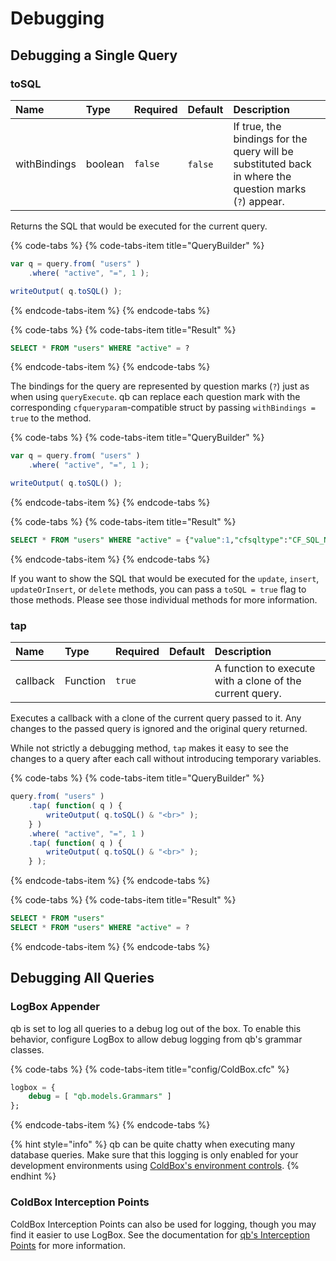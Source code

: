 # Debugging

## Debugging a Single Query

### toSQL

| Name | Type | Required | Default | Description |
| :--- | :--- | :--- | :--- | :--- |
| withBindings | boolean | `false` | ​`false` | If true, the bindings for the query will be substituted back in where the question marks \(`?`\) appear. |

Returns the SQL that would be executed for the current query.

{% code-tabs %}
{% code-tabs-item title="QueryBuilder" %}
```javascript
var q = query.from( "users" )
    .where( "active", "=", 1 );

writeOutput( q.toSQL() );
```
{% endcode-tabs-item %}
{% endcode-tabs %}

{% code-tabs %}
{% code-tabs-item title="Result" %}
```sql
SELECT * FROM "users" WHERE "active" = ?
```
{% endcode-tabs-item %}
{% endcode-tabs %}

The bindings for the query are represented by question marks \(`?`\) just as when using `queryExecute`.  qb can replace each question mark with the corresponding `cfqueryparam`-compatible struct by passing `withBindings = true` to the method.

{% code-tabs %}
{% code-tabs-item title="QueryBuilder" %}
```javascript
var q = query.from( "users" )
    .where( "active", "=", 1 );

writeOutput( q.toSQL() );
```
{% endcode-tabs-item %}
{% endcode-tabs %}

{% code-tabs %}
{% code-tabs-item title="Result" %}
```sql
SELECT * FROM "users" WHERE "active" = {"value":1,"cfsqltype":"CF_SQL_NUMERIC","null":false}
```
{% endcode-tabs-item %}
{% endcode-tabs %}

If you want to show the SQL that would be executed for the `update`, `insert`, `updateOrInsert`, or `delete` methods, you can pass a `toSQL = true` flag to those methods.  Please see those individual methods for more information.

### tap

| Name | Type | Required | Default | Description |
| :--- | :--- | :--- | :--- | :--- |
| callback | Function | `true` | ​ | A function to execute with a clone of the current query. |

Executes a callback with a clone of the current query passed to it.  Any changes to the passed query is ignored and the original query returned.

While not strictly a debugging method, `tap` makes it easy to see the changes to a query after each call without introducing temporary variables.

{% code-tabs %}
{% code-tabs-item title="QueryBuilder" %}
```javascript
query.from( "users" )
    .tap( function( q ) {
        writeOutput( q.toSQL() & "<br>" );
    } )
    .where( "active", "=", 1 )
    .tap( function( q ) {
        writeOutput( q.toSQL() & "<br>" );
    } );
```
{% endcode-tabs-item %}
{% endcode-tabs %}

{% code-tabs %}
{% code-tabs-item title="Result" %}
```sql
SELECT * FROM "users"
SELECT * FROM "users" WHERE "active" = ?
```
{% endcode-tabs-item %}
{% endcode-tabs %}

## Debugging All Queries

### LogBox Appender

qb is set to log all queries to a debug log out of the box.  To enable this behavior, configure LogBox to allow debug logging from qb's grammar classes.

{% code-tabs %}
{% code-tabs-item title="config/ColdBox.cfc" %}
```sql
logbox = {
    debug = [ "qb.models.Grammars" ]
};
```
{% endcode-tabs-item %}
{% endcode-tabs %}

{% hint style="info" %}
qb can be quite chatty when executing many database queries.  Make sure that this logging is only enabled for your development environments using [ColdBox's environment controls](https://coldbox.ortusbooks.com/getting-started/configuration/coldbox.cfc/configuration-directives/environments).
{% endhint %}

### ColdBox Interception Points

ColdBox Interception Points can also be used for logging, though you may find it easier to use LogBox.  See the documentation for [qb's Interception Points](options-and-utilities/interception-points.md) for more information.

